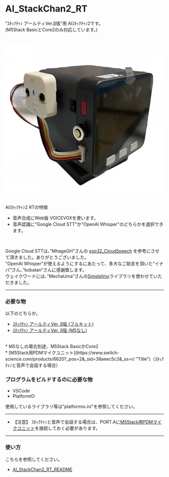 # AI_StackChan2_RT
”ｽﾀｯｸﾁｬﾝ アールティVer.β版”用 AIｽﾀｯｸﾁｬﾝ2です。<br>
(M5Stack BasicとCore2のみ対応しています。)
<br><br>

![画像1](images/image1.jpg)<br><br>

AIｽﾀｯｸﾁｬﾝ2 RTの特徴<br>

* 音声合成にWeb版 VOICEVOXを使います。
* 音声認識に"Google Cloud STT"か"OpenAI Whisper"のどちらかを選択できます。
<br>


Google Cloud STTは、”MhageGH”さんの [esp32_CloudSpeech](https://github.com/MhageGH/esp32_CloudSpeech/ "Title") を参考にさせて頂きました。ありがとうございました。<br>
"OpenAI Whisper"が使えるようにするにあたって、多大なご助言を頂いた”イナバ”さん、”kobatan”さんに感謝致します。<br>
ウェイクワードには、”MechaUma”さんの[SimpleVox](https://github.com/MechaUma/SimpleVox/ "Title")ライブラリを使わせていただきました。

---


### 必要な物 ###

以下のどちらか。<br>

* [ｽﾀｯｸﾁｬﾝ アールティVer. β版 (フルキット)](https://www.rt-shop.jp/index.php?main_page=product_info&products_id=4143/ "Title")<br>
* [ｽﾀｯｸﾁｬﾝ アールティVer. β版 (M5なし)](https://www.rt-shop.jp/index.php?main_page=product_info&products_id=4144/ "Title")<br>
<br>
* M5なしの場合別途、M5Stack BasicかCore2<br>
* [M5Stack用PDMマイクユニット](https://www.switch-science.com/products/6620?_pos=2&_sid=38aeec5c3&_ss=r/ "Title")（ｽﾀｯｸﾁｬﾝと音声で会話する場合）


### プログラムをビルドするのに必要な物 ###
* VSCode<br>
* PlatformIO<br>

使用しているライブラリ等は"platformio.ini"を参照してください。<br>

---

* 【注意】
ｽﾀｯｸﾁｬﾝと音声で会話する場合は、PORT.Aに[M5Stack用PDMマイクユニット](https://www.switch-science.com/products/6620?_pos=2&_sid=38aeec5c3&_ss=r/ "Title")を接続しておく必要があります。<br>

---

### 使い方 ###

こちらを参照してください。<br>

* [AI_StackChan2_RT_README](https://github.com/robo8080/AI_StackChan2_RT_README "Title")<br>
<br>
<br>
<br>

